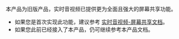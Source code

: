 <div class="mk-warning">

本产品为旧版产品，实时音视频已提供更为全面且强大的屏幕共享功能。
- 如果您是首次实现此功能，建议参考 [实时音视频-屏幕共享文档](!ExpressVideoSDK-Other_Functions/Share_Screen)。
- 如果您此前已经接入了本产品，仍可继续参考本产品文档。 
</div>



